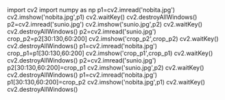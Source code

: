 
import cv2
import numpy as np
p1=cv2.imread('nobita.jpg')
cv2.imshow('nobita.jpg',p1)
cv2.waitKey()
cv2.destroyAllWindows()
p2=cv2.imread('sunio.jpg')
cv2.imshow('sunio.jpg',p2)
cv2.waitKey()
cv2.destroyAllWindows()
p2=cv2.imread('sunio.jpg')
crop_p2=p2[30:130,60:200]
cv2.imshow('crop_p2',crop_p2)
cv2.waitKey()
cv2.destroyAllWindows()
p1=cv2.imread('nobita.jpg')
crop_p1=p1[30:130,60:200]
cv2.imshow('crop_p1',crop_p1)
cv2.waitKey()
cv2.destroyAllWindows()
p2=cv2.imread('sunio.jpg')
p2[30:130,60:200]=crop_p1
cv2.imshow('sunio.jpg',p2)
cv2.waitKey()
cv2.destroyAllWindows()
p1=cv2.imread('nobita.jpg')
p1[30:130,60:200]=crop_p2
cv2.imshow('nobita.jpg',p1)
cv2.waitKey()
cv2.destroyAllWindows()
